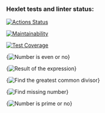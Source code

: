 ### Hexlet tests and linter status:
[![Actions Status](https://github.com/Jekaterina111/frontend-project-44/workflows/hexlet-check/badge.svg)](https://github.com/Jekaterina111/frontend-project-44/actions)

[![Maintainability](https://api.codeclimate.com/v1/badges/dfc50c2d88cd46d069c1/maintainability)](https://codeclimate.com/github/Jekaterina111/frontend-project-44/maintainability)

[![Test Coverage](https://api.codeclimate.com/v1/badges/dfc50c2d88cd46d069c1/test_coverage)](https://codeclimate.com/github/Jekaterina111/frontend-project-44/test_coverage)

{![Number is even or no](https://asciinema.org/a/4JP0L2GUsfPHiEgdLmC32Iw5V)}

{![Result of the expression](https://asciinema.org/a/kZm0KMRsGeIRjJcdIKPogeLD0)}

{![Find the greatest common divisor](https://asciinema.org/a/eTTfebUeLt4nOYMrWkH6laiEt)}

{![Find missing number](https://asciinema.org/a/g6bBNp0V1g3P2wNWiraRyu1je)}

{![Number is prime or no](https://asciinema.org/a/bwAb73GcWsiPyi5YV3NT9AWfg)}
